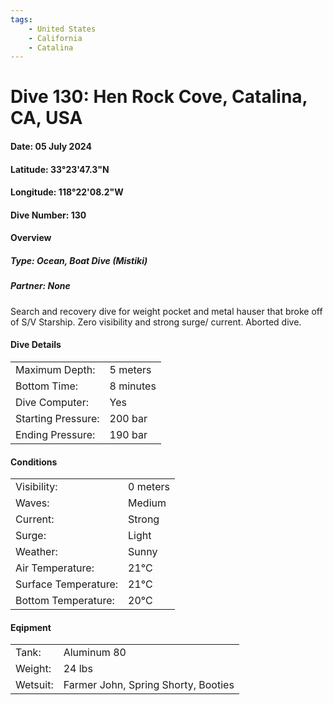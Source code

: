 ```yaml
---
tags:
    - United States
    - California
    - Catalina
---
```

# Dive 130: Hen Rock Cove, Catalina, CA, USA
#### Date: 05 July 2024
#### Latitude: 33°23'47.3"N 
#### Longitude: 118°22'08.2"W
#### Dive Number: 130
#### Overview
##### Type: Ocean, Boat Dive (Mistiki)
##### Partner: None

Search and recovery dive for weight pocket and metal hauser that broke off of S/V Starship. Zero visibility and strong surge/ current. Aborted dive.

#### Dive Details 

| | |
|-----|-----|
| Maximum Depth:     | 5 meters |
| Bottom Time:       | 8 minutes | 
| Dive Computer:     | Yes | <!--Yes, No-->
| Starting Pressure: | 200 bar | 
| Ending Pressure:   | 190 bar | 

#### Conditions

| | |
|-----|-----|
| Visibility:          | 0 meters |
| Waves:               | Medium | <!--None, Small, Medium, Large-->
| Current:             | Strong | <!--None, Light, Medium, Strong-->
| Surge:               | Light |     <!--Light, Medium, Strong-->
| Weather:             | Sunny |  <!--Sunny, Partly Cloudy, Cloudy, Rainy, Windy, Foggy-->
| Air Temperature:     | 21°C | 
| Surface Temperature: | 21°C | 
| Bottom Temperature:  | 20°C | 

#### Eqipment 

| | |
|-----|-----|
| Tank:    | Aluminum 80 |
| Weight:  | 24 lbs | 
| Wetsuit: | Farmer John, Spring Shorty, Booties | 
